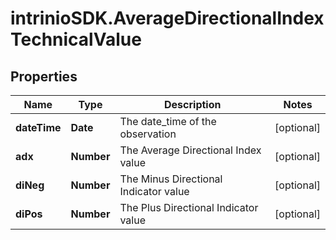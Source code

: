 # intrinioSDK.AverageDirectionalIndexTechnicalValue

## Properties
Name | Type | Description | Notes
------------ | ------------- | ------------- | -------------
**dateTime** | **Date** | The date_time of the observation | [optional] 
**adx** | **Number** | The Average Directional Index value | [optional] 
**diNeg** | **Number** | The Minus Directional Indicator value | [optional] 
**diPos** | **Number** | The Plus Directional Indicator value | [optional] 


